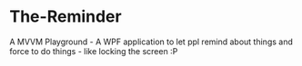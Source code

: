 # The-Reminder
A MVVM Playground - A WPF application to let ppl remind about things and force to do things - like locking the screen :P
